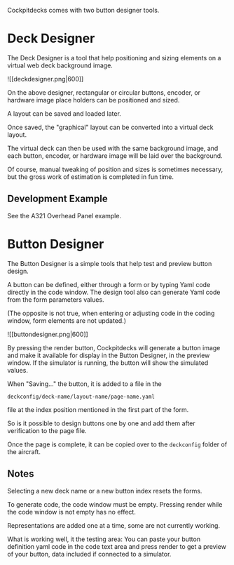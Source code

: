 Cockpitdecks comes with two button designer tools.

# Deck Designer

The Deck Designer is a tool that help positioning and sizing elements on a virtual web deck background image.

![[deckdesigner.png|600]]

On the above designer, rectangular or circular buttons, encoder, or hardware image place holders can be positioned and sized.

A layout can be saved and loaded later.

Once saved, the "graphical" layout can be converted into a virtual deck layout.

The virtual deck can then be used with the same background image, and each button, encoder, or hardware image will be laid over the background.

Of course, manual tweaking of position and sizes is sometimes necessary, but the gross work of estimation is completed in fun time.

## Development Example

See the A321 Overhead Panel example.

# Button Designer

The Button Designer is a simple tools that help test and preview button design.

A button can be defined, either through a form or by typing Yaml code directly in the code window. The design tool also can generate Yaml code from the form parameters values.

(The opposite is not true, when entering or adjusting code in the coding window, form elements are not updated.)

![[buttondesigner.png|600]]

By pressing the render button, Cockpitdecks will generate a button image and make it available for display in the Button Designer, in the preview window. If the simulator is running, the button will show the simulated values.

When "Saving..." the button, it is added to a file in the

```
deckconfig/deck-name/layout-name/page-name.yaml
```

file at the index position mentioned in the first part of the form.

So is it possible to design buttons one by one and add them after verification to the page file.

Once the page is complete, it can be copied over to the `deckconfig` folder of the aircraft.

## Notes

Selecting a new deck name or a new button index resets the forms.

To generate code, the code window must be empty. Pressing render while the code window is not empty has no effect.

Representations are added one at a time, some are not currently working.

What is working well, it the testing area: You can paste your button definition yaml code in the code text area and press render to get a preview of your button, data included if connected to a simulator.
